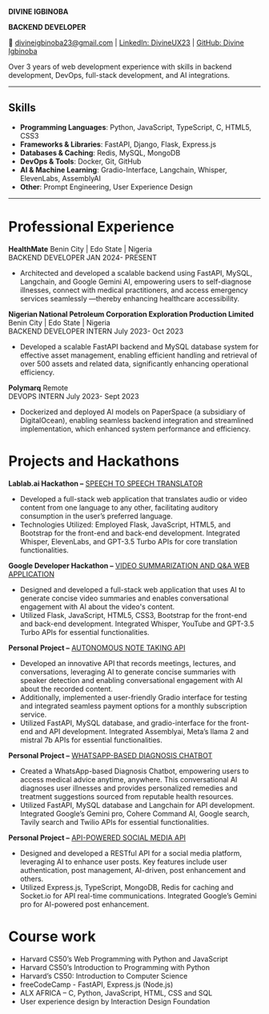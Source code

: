 **DIVINE IGBINOBA**

**BACKEND DEVELOPER**

📧 divineigbinoba23@gmail.com | [LinkedIn: DivineUX23](https://linkedin.com/in/DivineUX23) | [GitHub: Divine Igbinoba](https://github.com/DivineIgbinoba)

Over 3 years of web development experience with skills in backend development, DevOps, full-stack development, and AI integrations.

---

## Skills

- **Programming Languages**: Python, JavaScript, TypeScript, C, HTML5, CSS3
- **Frameworks & Libraries**: FastAPI, Django, Flask, Express.js
- **Databases & Caching**: Redis, MySQL, MongoDB
- **DevOps & Tools**: Docker, Git, GitHub
- **AI & Machine Learning**: Gradio-Interface, Langchain, Whisper, ElevenLabs, AssemblyAI
- **Other**: Prompt Engineering, User Experience Design

---

# Professional Experience


**HealthMate** Benin City | Edo State | Nigeria  
BACKEND DEVELOPER JAN 2024- PRESENT

- Architected and developed a scalable backend using FastAPI, MySQL, Langchain, and Google Gemini AI, empowering users to self-diagnose illnesses, connect with medical practitioners, and access emergency services seamlessly —thereby enhancing healthcare accessibility.

**Nigerian National Petroleum Corporation Exploration Production Limited** Benin City | Edo State | Nigeria  
BACKEND DEVELOPER INTERN July 2023- Oct 2023

- Developed a scalable FastAPI backend and MySQL database system for effective asset management, enabling efficient handling and retrieval of over 500 assets and related data, significantly enhancing operational efficiency.

**Polymarq** Remote  
DEVOPS INTERN July 2023- Sept 2023

- Dockerized and deployed AI models on PaperSpace (a subsidiary of DigitalOcean), enabling seamless backend integration and streamlined implementation, which enhanced system performance and efficiency.


# Projects and Hackathons

**Lablab.ai Hackathon –** [SPEECH TO SPEECH TRANSLATOR](https://github.com/DivineUX23/Audio-to-Audio-translation)

- Developed a full-stack web application that translates audio or video content from one language to any other, facilitating auditory consumption in the user’s preferred language.
- Technologies Utilized: Employed Flask, JavaScript, HTML5, and Bootstrap for the front-end and back-end development. Integrated Whisper, ElevenLabs, and GPT-3.5 Turbo APIs for core translation functionalities.

**Google Developer Hackathon –** [VIDEO SUMMARIZATION AND Q&A WEB APPLICATION](https://github.com/DivineUX23/chat-with-any-video)

- Designed and developed a full-stack web application that uses AI to generate concise video summaries and enables conversational engagement with AI about the video's content.
- Utilized Flask, JavaScript, HTML5, CSS3, Bootstrap for the front-end and back-end development. Integrated Whisper, YouTube and GPT-3.5 Turbo APIs for essential functionalities.

**Personal Project –** [AUTONOMOUS NOTE TAKING API](https://github.com/DivineUX23/MemoGPT)

- Developed an innovative API that records meetings, lectures, and conversations, leveraging AI to generate concise summaries with speaker detection and enabling conversational engagement with AI about the recorded content.
- Additionally, implemented a user-friendly Gradio interface for testing and integrated seamless payment options for a monthly subscription service.
- Utilized FastAPI, MySQL database, and gradio-interface for the front-end and API development. Integrated Assemblyai, Meta’s llama 2 and mistral 7b APIs for essential functionalities.

**Personal Project –** [WHATSAPP-BASED DIAGNOSIS CHATBOT](https://github.com/DivineUX23/WhatsApp_health_bot)

- Created a WhatsApp-based Diagnosis Chatbot, empowering users to access medical advice anytime, anywhere. This conversational AI diagnoses user illnesses and provides personalized remedies and treatment suggestions sourced from reputable health resources.
- Utilized FastAPI, MySQL database and Langchain for API development. Integrated Google’s Gemini pro, Cohere Command AI, Google search, Tavily search and Twilio APIs for essential functionalities.

**Personal Project –** [API-POWERED SOCIAL MEDIA API](https://github.com/DivineUX23/Express-Typscript)

- Designed and developed a RESTful API for a social media platform, leveraging AI to enhance user posts. Key features include user authentication, post management, AI-driven, post enhancement and others.
- Utilized Express.js, TypeScript, MongoDB, Redis for caching and Socket.io for API real-time communications. Integrated Google’s Gemini pro for AI-powered post enhancement.


# Course work

- Harvard CS50’s Web Programming with Python and JavaScript
- Harvard CS50’s Introduction to Programming with Python
- Harvard’s CS50: Introduction to Computer Science
- freeCodeCamp - FastAPI, Express.js (Node.js)
- ALX AFRICA – C, Python, JavaScript, HTML, CSS and SQL
- User experience design by Interaction Design Foundation
